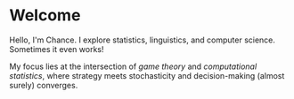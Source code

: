 # Welcome

Hello, I'm Chance. I explore statistics, linguistics, and computer science. Sometimes it even works! 

My focus lies at the intersection of _game theory_ and _computational statistics_, where strategy meets stochasticity and decision-making (almost surely) converges.
